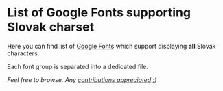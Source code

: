 # List of Google Fonts supporting Slovak charset

Here you can find list of [Google Fonts](https://www.google.com/fonts) which support displaying **all** Slovak characters.

Each font group is separated into a dedicated file.

*Feel free to browse. Any [contributions appreciated](/fonts-charset-slovak/CONTRIBUTING.md) ;)*
